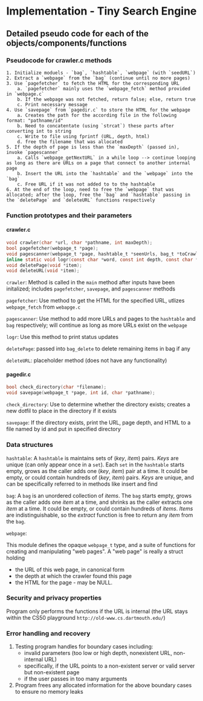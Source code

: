 # Implementation - Tiny Search Engine

## Detailed pseudo code for each of the objects/components/functions

### Pseudocode for crawler.c methods

	1. Initialize moduels - `bag`, `hashtable`, `webpage` (with `seedURL`)
	2. Extract a `webpage` from the `bag` (continue until no more pages)
	3. Use `pagefetcher` to fetch the HTML for the corresponding URL
		a. `pagefetcher` mainly uses the `webpage_fetch` method provided in `webpage.c`
		b. If the webpage was not fetched, return false; else, return true
		c. Print necessary message 
	4. Use `savepage` from `pagedir.c` to store the HTML for the webpage
		a. Creates the path for the according file in the following format: "pathname/id"
		b. Need to concatentate (using `strcat`) these parts after converting int to string
		c. Write to file using fprintf (URL, depth, html)
		d. free the filename that was allocated
	5. If the depth of page is less than the `maxDepth` (passed in), invoke `pagescanner`
		a. Calls `webpage_getNextURL` in a while loop --> continue looping as long as there are URLs on a page that connect to another internal page 
		b. Insert the URL into the `hashtable` and the `webpage` into the `bag`
		c. Free URL if it was not added to to the hashtable
	6. At the end of the loop, need to free the `webpage` that was allocated; after the loop, free the `bag` and `hashtable` passing in the `deletePage` and `deleteURL` functions respectively

### Function prototypes and their parameters

#### crawler.c
```c
void crawler(char *url, char *pathname, int maxDepth);
bool pagefetcher(webpage_t *page);
void pagescanner(webpage_t *page, hashtable_t *seenUrls, bag_t *toCrawl);
inline static void logr(const char *word, const int depth, const char *url);
void deletePage(void *item);
void deleteURL(void *item);
```

`crawler`: Method is called in the `main` method after inputs have been initalized; includes `pagefetcher`, `savepage`, and `pagescanner` methods

`pagefetcher`: Use method to get the HTML for the specified URL, utlizes `webpage_fetch` from `webapge.c`

`pagescanner`: Use method to add more URLs and pages to the `hashtable` and `bag` respectively; will continue as long as more URLs exist on the `webpage`

`logr`: Use this method to print status updates

`deletePage`: passed into `bag_delete` to delete remaining items in bag if any

`deleteURL`: placeholder method (does not have any functionality)

#### pagedir.c

```c
bool check_directory(char *filename);
void savepage(webpage_t *page, int id, char *pathname);
```

`check_directory`: Use to determine whether the directory exists; creates a new dotfil to place in the directory if it exists

`savepage`: If the directory exists, print the URL, page depth, and HTML to a file named by id and put in specified directory

### Data structures

`hashtable`: 
A `hashtable` is maintains sets of (_key_, _item_) pairs. _Keys_ are unique (can only appear once in a `set`). 
Each `set` in the `hashtable` starts empty, grows as the caller adds one (_key_, _item_) pair at a time. 
It could be empty, or could contain hundreds of (_key_, _item_) pairs.
_Keys_ are unique, and can be specifically referred to in methods like insert and find

`bag`:
A `bag` is an unordered collection of _items_.
The `bag` starts empty, grows as the caller adds one _item_ at a time, and shrinks as the caller extracts one _item_ at a time.
It could be empty, or could contain hundreds of _items_.
_Items_ are indistinguishable, so the _extract_ function is free to return any _item_ from the `bag`.

`webpage`:

This module defines the opaque `webpage_t` type, and a suite of functions for creating and manipulating "web pages".  A "web page" is really a struct holding 

 * the URL of this web page, in canonical form
 * the depth at which the crawler found this page
 * the HTML for the page - may be NULL. 

### Security and privacy properties

Program only performs the functions if the URL is internal (the URL stays within the CS50 playground `http://old-www.cs.dartmouth.edu/`)

### Error handling and recovery

1. Testing program handles for boundary cases including: 
	- invalid parameters (too low or high depth, nonexistent URL, non-internal URL)
	- specifically, if the URL points to a non-existent server or valid server but non-existent page
	-  if the user passes in too many arguments
2. Program frees any allocated information for the above boundary cases to ensure no memory leaks


